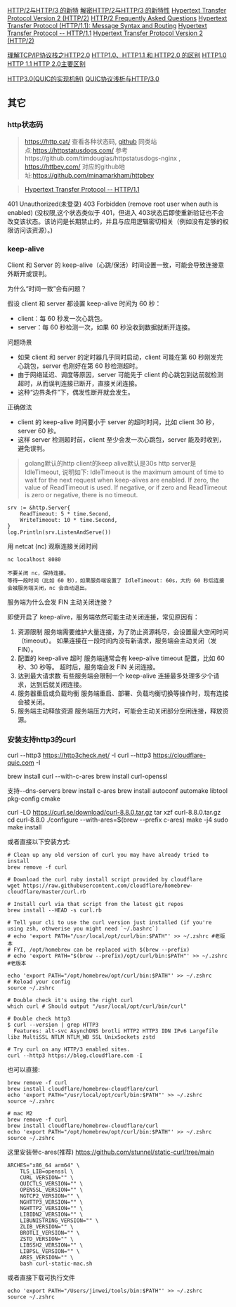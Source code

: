 [HTTP/2与HTTP/3 的新特](https://www.toutiao.com/a6759344542853366279/)
[解密HTTP/2与HTTP/3 的新特性](https://juejin.im/post/5d9abde7e51d4578110dc77f)
[Hypertext Transfer Protocol Version 2 (HTTP/2)](http://http2.github.io/http2-spec/#FrameHeader)
[HTTP/2 Frequently Asked Questions](https://http2.github.io/faq/)
[Hypertext Transfer Protocol (HTTP/1.1): Message Syntax and Routing](https://httpwg.org/specs/rfc7230.html)
[Hypertext Transfer Protocol -- HTTP/1.1](https://datatracker.ietf.org/doc/html/rfc2616)
[Hypertext Transfer Protocol Version 2 (HTTP/2)](https://httpwg.org/specs/rfc7540.html)

[理解TCP/IP协议栈之HTTP2.0](https://www.cnblogs.com/backnullptr/p/12186265.html)
[HTTP1.0、HTTP1.1 和 HTTP2.0 的区别](https://www.cnblogs.com/heluan/p/8620312.html)
[HTTP1.0 HTTP 1.1 HTTP 2.0主要区别](https://blog.csdn.net/linsongbin1/article/details/54980801)

[HTTP3.0(QUIC的实现机制)](https://www.cnblogs.com/chenjinxinlove/p/10104854.html)
[QUIC协议浅析与HTTP/3.0](https://www.jianshu.com/p/bb3eeb36b479)

## 其它

### http状态码
> https://http.cat/ 查看各种状态码, [github](https://github.com/httpcats/http.cat)
> 同类站点:https://httpstatusdogs.com/ 参考https://github.com/timdouglas/httpstatusdogs-nginx , https://httbey.com/ 对应的github地址:https://github.com/minamarkham/httpbey

> [Hypertext Transfer Protocol -- HTTP/1.1](https://datatracker.ietf.org/doc/html/rfc2616#page-57)


401 Unauthorized(未登录)
403 Forbidden (remove root user when auth is enabled) (没权限,这个状态类似于 401，但进入 403状态后即使重新验证也不会改变该状态。该访问是长期禁止的，并且与应用逻辑密切相关（例如没有足够的权限访问该资源）。)


### keep-alive
Client 和 Server 的 keep-alive（心跳/保活）时间设置一致，可能会导致连接意外断开或误判。

为什么“时间一致”会有问题？

假设 client 和 server 都设置 keep-alive 时间为 60 秒：
- client：每 60 秒发一次心跳包。
- server：每 60 秒检测一次，如果 60 秒没收到数据就断开连接。

问题场景

- 如果 client 和 server 的定时器几乎同时启动，client 可能在第 60 秒刚发完心跳包，server 也刚好在第 60 秒检测超时。
- 由于网络延迟、调度等原因，server 可能先于 client 的心跳包到达前就检测超时，从而误判连接已断开，直接关闭连接。
- 这种“边界条件”下，偶发性断开就会发生。

正确做法
- client 的 keep-alive 时间要小于 server 的超时时间，比如 client 30 秒，server 60 秒。
- 这样 server 检测超时前，client 至少会发一次心跳包，server 能及时收到，避免误判。

> golang默认的http client的keep alive默认是30s
> http server是IdleTimeout, 说明如下:
> IdleTimeout is the maximum amount of time to wait for the next request when keep-alives are enabled. 
If zero, the value of ReadTimeout is used. If negative, or if zero and ReadTimeout is zero or negative, there is no timeout.
```
srv := &http.Server{  
    ReadTimeout: 5 * time.Second,
    WriteTimeout: 10 * time.Second,
}
log.Println(srv.ListenAndServe())
```

用 netcat (nc) 观察连接关闭时间
```
nc localhost 8080

不要关闭 nc，保持连接。
等待一段时间（比如 60 秒），如果服务端设置了 IdleTimeout: 60s，大约 60 秒后连接会被服务端关闭，nc 会自动退出。
```

服务端为什么会发 FIN 主动关闭连接？

即使开启了 keep-alive，服务端依然可能主动关闭连接，常见原因有：
1. 资源限制
服务端需要维护大量连接，为了防止资源耗尽，会设置最大空闲时间（timeout）。
如果连接在一段时间内没有新请求，服务端会主动关闭（发 FIN）。
2. 配置的 keep-alive 超时
服务端通常会有 keep-alive timeout 配置，比如 60 秒、30 秒等。
超时后，服务端会发 FIN 关闭连接。
3. 达到最大请求数
有些服务端会限制一个 keep-alive 连接最多处理多少个请求，达到后就关闭连接。
4. 服务器重启或负载均衡
服务端重启、部署、负载均衡切换等操作时，现有连接会被关闭。
5. 服务端主动释放资源
服务端压力大时，可能会主动关闭部分空闲连接，释放资源。


### 安装支持http3的curl
curl --http3 https://http3check.net/ -I
curl --http3 https://cloudflare-quic.com -I

brew install curl --with-c-ares
brew install curl-openssl

支持--dns-servers
brew install c-ares
brew install autoconf automake libtool pkg-config cmake


curl -LO https://curl.se/download/curl-8.8.0.tar.gz
tar xzf curl-8.8.0.tar.gz
cd curl-8.8.0
./configure --with-ares=$(brew --prefix c-ares)
make -j4
sudo make install

或者直接以下安装方式:
```
# Clean up any old version of curl you may have already tried to install
brew remove -f curl

# Download the curl ruby install script provided by cloudflare
wget https://raw.githubusercontent.com/cloudflare/homebrew-cloudflare/master/curl.rb

# Install curl via that script from the latest git repos
brew install --HEAD -s curl.rb

# Tell your cli to use the curl version just installed (if you're using zsh, othwerise you might need `~/.bashrc`)
# echo 'export PATH="/usr/local/opt/curl/bin:$PATH"' >> ~/.zshrc #老版本
# FYI, /opt/homebrew can be replaced with $(brew --prefix)
# echo 'export PATH="$(brew --prefix)/opt/curl/bin:$PATH"' >> ~/.zshrc #老版本

echo 'export PATH="/opt/homebrew/opt/curl/bin:$PATH"' >> ~/.zshrc
# Reload your config
source ~/.zshrc

# Double check it's using the right curl
which curl # Should output "/usr/local/opt/curl/bin/curl"

# Double check http3
$ curl --version | grep HTTP3
  Features: alt-svc AsynchDNS brotli HTTP2 HTTP3 IDN IPv6 Largefile libz MultiSSL NTLM NTLM_WB SSL UnixSockets zstd

# Try curl on any HTTP/3 enabled sites.
curl --http3 https://blog.cloudflare.com -I
```

也可以直接:

```
brew remove -f curl
brew install cloudflare/homebrew-cloudflare/curl
echo 'export PATH="/usr/local/opt/curl/bin:$PATH"' >> ~/.zshrc
source ~/.zshrc

# mac M2
brew remove -f curl
brew install cloudflare/homebrew-cloudflare/curl
echo 'export PATH="/opt/homebrew/opt/curl/bin:$PATH"' >> ~/.zshrc
source ~/.zshrc
```



这里安装带c-ares(推荐)
https://github.com/stunnel/static-curl/tree/main
```
ARCHES="x86_64 arm64" \
    TLS_LIB=openssl \
    CURL_VERSION="" \
    QUICTLS_VERSION="" \
    OPENSSL_VERSION="" \
    NGTCP2_VERSION="" \
    NGHTTP3_VERSION="" \
    NGHTTP2_VERSION="" \
    LIBIDN2_VERSION="" \
    LIBUNISTRING_VERSION="" \
    ZLIB_VERSION="" \
    BROTLI_VERSION="" \
    ZSTD_VERSION="" \
    LIBSSH2_VERSION="" \
    LIBPSL_VERSION="" \
    ARES_VERSION="" \
    bash curl-static-mac.sh
```
或者直接下载可执行文件
```
echo 'export PATH="/Users/jinwei/tools/bin:$PATH"' >> ~/.zshrc
source ~/.zshrc
```